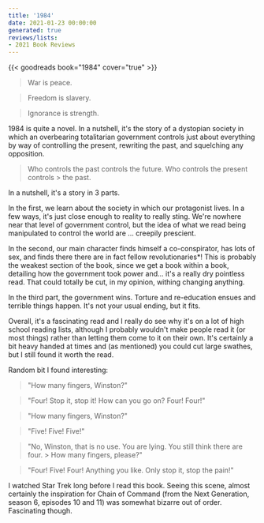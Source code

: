 ```yaml
---
title: '1984'
date: 2021-01-23 00:00:00
generated: true
reviews/lists:
- 2021 Book Reviews
---
```

{{< goodreads book="1984" cover="true" >}}

> War is peace.

> Freedom is slavery.

> Ignorance is strength.  

1984 is quite a novel. In a nutshell, it's the story of a dystopian society in which an overbearing totalitarian government controls just about everything by way of controlling the present, rewriting the past, and squelching any opposition.  

<!--more-->

> Who controls the past controls the future. Who controls the present controls > the past.

In a nutshell, it's a story in 3 parts.  

In the first, we learn about the society in which our protagonist lives. In a few ways, it's just close enough to reality to really sting. We're nowhere near that level of government control, but the idea of what we read being manipulated to control the world are ... creepily prescient.  

In the second, our main character finds himself a co-conspirator, has lots of sex, and finds there there are in fact fellow revolutionaries*! This is probably the weakest section of the book, since we get a book within a book, detailing how the government took power and... it's a really dry pointless read. That could totally be cut, in my opinion, withing changing anything.  

In the third part, the government wins. Torture and re-education ensues and terrible things happen. It's not your usual ending, but it fits.  

Overall, it's a fascinating read and I really do see why it's on a lot of high school reading lists, although I probably wouldn't make people read it (or most things) rather than letting them come to it on their own. It's certainly a bit heavy handed at times and (as mentioned) you could cut large swathes, but I still found it worth the read.  

Random bit I found interesting:  

> "How many fingers, Winston?"  

> "Four! Stop it, stop it! How can you go on? Four! Four!"  

> "How many fingers, Winston?"  

> "Five! Five! Five!"  

> "No, Winston, that is no use. You are lying. You still think there are four. > How many fingers, please?"  

> "Four! Five! Four! Anything you like. Only stop it, stop the pain!"  

I watched Star Trek long before I read this book. Seeing this scene, almost certainly the inspiration for Chain of Command (from the Next Generation, season 6, episodes 10 and 11) was somewhat bizarre out of order. Fascinating though.


